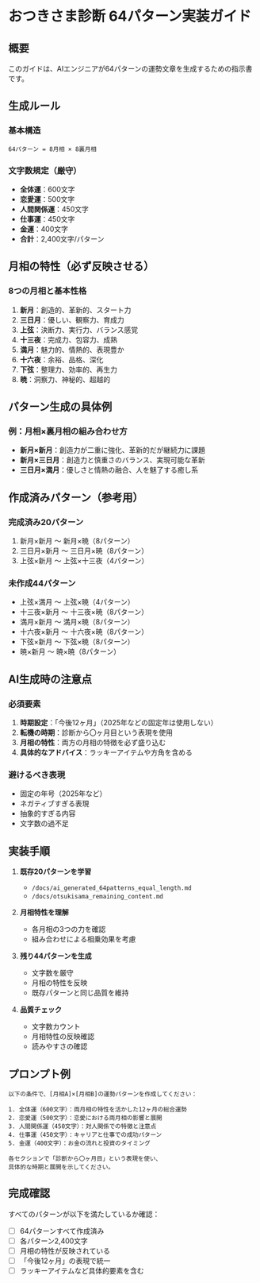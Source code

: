# おつきさま診断 64パターン実装ガイド

## 概要
このガイドは、AIエンジニアが64パターンの運勢文章を生成するための指示書です。

## 生成ルール

### 基本構造
```
64パターン = 8月相 × 8裏月相
```

### 文字数規定（厳守）
- **全体運**：600文字
- **恋愛運**：500文字
- **人間関係運**：450文字
- **仕事運**：450文字
- **金運**：400文字
- **合計**：2,400文字/パターン

## 月相の特性（必ず反映させる）

### 8つの月相と基本性格
1. **新月**：創造的、革新的、スタート力
2. **三日月**：優しい、観察力、育成力
3. **上弦**：決断力、実行力、バランス感覚
4. **十三夜**：完成力、包容力、成熟
5. **満月**：魅力的、情熱的、表現豊か
6. **十六夜**：余裕、品格、深化
7. **下弦**：整理力、効率的、再生力
8. **暁**：洞察力、神秘的、超越的

## パターン生成の具体例

### 例：月相×裏月相の組み合わせ方
- **新月×新月**：創造力が二重に強化、革新的だが継続力に課題
- **新月×三日月**：創造力と慎重さのバランス、実現可能な革新
- **三日月×満月**：優しさと情熱の融合、人を魅了する癒し系

## 作成済みパターン（参考用）

### 完成済み20パターン
1. 新月×新月 〜 新月×暁（8パターン）
2. 三日月×新月 〜 三日月×暁（8パターン）
3. 上弦×新月 〜 上弦×十三夜（4パターン）

### 未作成44パターン
- 上弦×満月 〜 上弦×暁（4パターン）
- 十三夜×新月 〜 十三夜×暁（8パターン）
- 満月×新月 〜 満月×暁（8パターン）
- 十六夜×新月 〜 十六夜×暁（8パターン）
- 下弦×新月 〜 下弦×暁（8パターン）
- 暁×新月 〜 暁×暁（8パターン）

## AI生成時の注意点

### 必須要素
1. **時期設定**：「今後12ヶ月」（2025年などの固定年は使用しない）
2. **転機の時期**：診断から〇ヶ月目という表現を使用
3. **月相の特性**：両方の月相の特徴を必ず盛り込む
4. **具体的なアドバイス**：ラッキーアイテムや方角を含める

### 避けるべき表現
- 固定の年号（2025年など）
- ネガティブすぎる表現
- 抽象的すぎる内容
- 文字数の過不足

## 実装手順

1. **既存20パターンを学習**
   - `/docs/ai_generated_64patterns_equal_length.md`
   - `/docs/otsukisama_remaining_content.md`

2. **月相特性を理解**
   - 各月相の3つの力を確認
   - 組み合わせによる相乗効果を考慮

3. **残り44パターンを生成**
   - 文字数を厳守
   - 月相の特性を反映
   - 既存パターンと同じ品質を維持

4. **品質チェック**
   - 文字数カウント
   - 月相特性の反映確認
   - 読みやすさの確認

## プロンプト例

```
以下の条件で、[月相A]×[月相B]の運勢パターンを作成してください：

1. 全体運（600文字）：両月相の特性を活かした12ヶ月の総合運勢
2. 恋愛運（500文字）：恋愛における両月相の影響と展開
3. 人間関係運（450文字）：対人関係での特徴と注意点
4. 仕事運（450文字）：キャリアと仕事での成功パターン
5. 金運（400文字）：お金の流れと投資のタイミング

各セクションで「診断から〇ヶ月目」という表現を使い、
具体的な時期と展開を示してください。
```

## 完成確認

すべてのパターンが以下を満たしているか確認：
- [ ] 64パターンすべて作成済み
- [ ] 各パターン2,400文字
- [ ] 月相の特性が反映されている
- [ ] 「今後12ヶ月」の表現で統一
- [ ] ラッキーアイテムなど具体的要素を含む